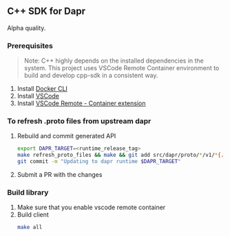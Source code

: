 ## C++ SDK for Dapr

Alpha quality.

### Prerequisites

> Note: C++ highly depends on the installed dependencies in the system. This project uses VSCode Remote Container environment to build and develop cpp-sdk in a consistent way.

1. Install [Docker CLI](https://docs.docker.com/get-started/)
2. Install [VSCode](https://code.visualstudio.com/download)
3. Install [VSCode Remote - Container extension](https://code.visualstudio.com/docs/remote/containers)

### To refresh .proto files from upstream dapr

1. Rebuild and commit generated API
    ```bash
    export DAPR_TARGET=<runtime_release_tag>
    make refresh_proto_files && make && git add src/dapr/proto/*/v1/*{.cc,.h} dapr/proto/*/v1/*.proto 
    git commit -m "Updating to dapr runtime $DAPR_TARGET"
    ```
2. Submit a PR with the changes

### Build library

1. Make sure that you enable vscode remote container
2. Build client
    ```bash
    make all
    ```
